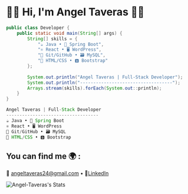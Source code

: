 # 👋🏽 Hi, I'm Angel Taveras 👦🏽

```java
public class Developer {
    public static void main(String[] args) {
        String[] skills = {
            "☕ Java • 🌱 Spring Boot",
            "⚛️ React • 🖥️ WordPress",
            "🔧 Git/GitHub • 🗃️ MySQL",
            "🎨 HTML/CSS • 🅱️ Bootstrap"
        };
        
        System.out.println("Angel Taveras | Full-Stack Developer");
        System.out.println("-----------------------------------");
        Arrays.stream(skills).forEach(System.out::println);
    }
}

Angel Taveras | Full-Stack Developer
-----------------------------------
☕ Java • 🌱 Spring Boot
⚛️ React • 🖥️ WordPress
🔧 Git/GitHub • 🗃️ MySQL
🎨 HTML/CSS • 🅱️ Bootstrap

```



## You can find me 🌍 :  
📧 angeltaveras24@gmail.com • 🔗<a href="https://www.linkedin.com/in/angel-taveras-722607114/" target="_blank">LinkedIn</a>

  ![Angel-Taveras's Stats](https://github-readme-stats.vercel.app/api?username=Angel-Taveras&theme=github_dark_dimmed&show_icons=true&hide_border=true&count_private=true)

